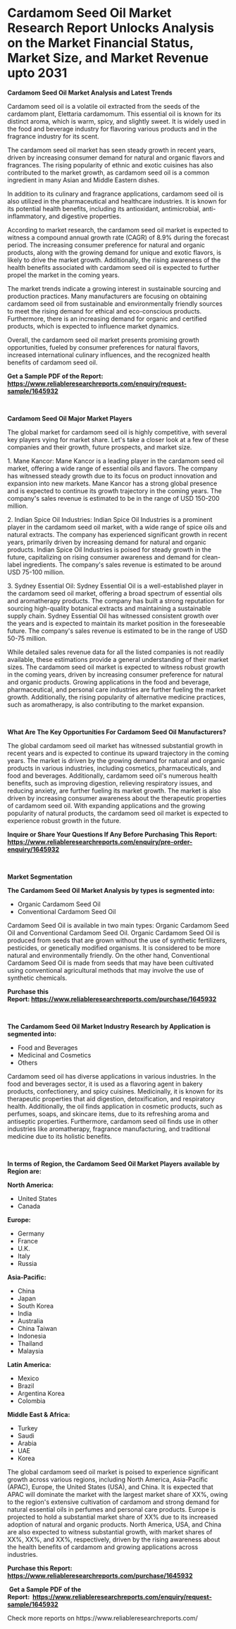 <p><h1>Cardamom Seed Oil Market Research Report Unlocks Analysis on the Market Financial Status, Market Size, and Market Revenue upto 2031</h1></p><p><strong>Cardamom Seed Oil Market Analysis and Latest Trends</strong></p>
<p><p>Cardamom seed oil is a volatile oil extracted from the seeds of the cardamom plant, Elettaria cardamomum. This essential oil is known for its distinct aroma, which is warm, spicy, and slightly sweet. It is widely used in the food and beverage industry for flavoring various products and in the fragrance industry for its scent.</p><p>The cardamom seed oil market has seen steady growth in recent years, driven by increasing consumer demand for natural and organic flavors and fragrances. The rising popularity of ethnic and exotic cuisines has also contributed to the market growth, as cardamom seed oil is a common ingredient in many Asian and Middle Eastern dishes.</p><p>In addition to its culinary and fragrance applications, cardamom seed oil is also utilized in the pharmaceutical and healthcare industries. It is known for its potential health benefits, including its antioxidant, antimicrobial, anti-inflammatory, and digestive properties.</p><p>According to market research, the cardamom seed oil market is expected to witness a compound annual growth rate (CAGR) of 8.9% during the forecast period. The increasing consumer preference for natural and organic products, along with the growing demand for unique and exotic flavors, is likely to drive the market growth. Additionally, the rising awareness of the health benefits associated with cardamom seed oil is expected to further propel the market in the coming years.</p><p>The market trends indicate a growing interest in sustainable sourcing and production practices. Many manufacturers are focusing on obtaining cardamom seed oil from sustainable and environmentally friendly sources to meet the rising demand for ethical and eco-conscious products. Furthermore, there is an increasing demand for organic and certified products, which is expected to influence market dynamics.</p><p>Overall, the cardamom seed oil market presents promising growth opportunities, fueled by consumer preferences for natural flavors, increased international culinary influences, and the recognized health benefits of cardamom seed oil.</p></p>
<p><strong>Get a Sample PDF of the Report:&nbsp; <a href="https://www.reliableresearchreports.com/enquiry/request-sample/1645932">https://www.reliableresearchreports.com/enquiry/request-sample/1645932</a></strong></p>
<p>&nbsp;</p>
<p><strong>Cardamom Seed Oil Major Market Players</strong></p>
<p><p>The global market for cardamom seed oil is highly competitive, with several key players vying for market share. Let's take a closer look at a few of these companies and their growth, future prospects, and market size.</p><p>1. Mane Kancor: Mane Kancor is a leading player in the cardamom seed oil market, offering a wide range of essential oils and flavors. The company has witnessed steady growth due to its focus on product innovation and expansion into new markets. Mane Kancor has a strong global presence and is expected to continue its growth trajectory in the coming years. The company's sales revenue is estimated to be in the range of USD 150-200 million.</p><p>2. Indian Spice Oil Industries: Indian Spice Oil Industries is a prominent player in the cardamom seed oil market, with a wide range of spice oils and natural extracts. The company has experienced significant growth in recent years, primarily driven by increasing demand for natural and organic products. Indian Spice Oil Industries is poised for steady growth in the future, capitalizing on rising consumer awareness and demand for clean-label ingredients. The company's sales revenue is estimated to be around USD 75-100 million.</p><p>3. Sydney Essential Oil: Sydney Essential Oil is a well-established player in the cardamom seed oil market, offering a broad spectrum of essential oils and aromatherapy products. The company has built a strong reputation for sourcing high-quality botanical extracts and maintaining a sustainable supply chain. Sydney Essential Oil has witnessed consistent growth over the years and is expected to maintain its market position in the foreseeable future. The company's sales revenue is estimated to be in the range of USD 50-75 million.</p><p>While detailed sales revenue data for all the listed companies is not readily available, these estimations provide a general understanding of their market sizes. The cardamom seed oil market is expected to witness robust growth in the coming years, driven by increasing consumer preference for natural and organic products. Growing applications in the food and beverage, pharmaceutical, and personal care industries are further fueling the market growth. Additionally, the rising popularity of alternative medicine practices, such as aromatherapy, is also contributing to the market expansion.</p></p>
<p>&nbsp;</p>
<p><strong>What Are The Key Opportunities For Cardamom Seed Oil Manufacturers?</strong></p>
<p><p>The global cardamom seed oil market has witnessed substantial growth in recent years and is expected to continue its upward trajectory in the coming years. The market is driven by the growing demand for natural and organic products in various industries, including cosmetics, pharmaceuticals, and food and beverages. Additionally, cardamom seed oil's numerous health benefits, such as improving digestion, relieving respiratory issues, and reducing anxiety, are further fueling its market growth. The market is also driven by increasing consumer awareness about the therapeutic properties of cardamom seed oil. With expanding applications and the growing popularity of natural products, the cardamom seed oil market is expected to experience robust growth in the future.</p></p>
<p><strong>Inquire or Share Your Questions If Any Before Purchasing This Report: <a href="https://www.reliableresearchreports.com/enquiry/pre-order-enquiry/1645932">https://www.reliableresearchreports.com/enquiry/pre-order-enquiry/1645932</a></strong></p>
<p>&nbsp;</p>
<p><strong>Market Segmentation</strong></p>
<p><strong>The Cardamom Seed Oil Market Analysis by types is segmented into:</strong></p>
<p><ul><li>Organic Cardamom Seed Oil</li><li>Conventional Cardamom Seed Oil</li></ul></p>
<p><p>Cardamom Seed Oil is available in two main types: Organic Cardamom Seed Oil and Conventional Cardamom Seed Oil. Organic Cardamom Seed Oil is produced from seeds that are grown without the use of synthetic fertilizers, pesticides, or genetically modified organisms. It is considered to be more natural and environmentally friendly. On the other hand, Conventional Cardamom Seed Oil is made from seeds that may have been cultivated using conventional agricultural methods that may involve the use of synthetic chemicals.</p></p>
<p><strong>Purchase this Report:&nbsp;<a href="https://www.reliableresearchreports.com/purchase/1645932">https://www.reliableresearchreports.com/purchase/1645932</a></strong></p>
<p>&nbsp;</p>
<p><strong>The Cardamom Seed Oil Market Industry Research by Application is segmented into:</strong></p>
<p><ul><li>Food and Beverages</li><li>Medicinal and Cosmetics</li><li>Others</li></ul></p>
<p><p>Cardamom seed oil has diverse applications in various industries. In the food and beverages sector, it is used as a flavoring agent in bakery products, confectionery, and spicy cuisines. Medicinally, it is known for its therapeutic properties that aid digestion, detoxification, and respiratory health. Additionally, the oil finds application in cosmetic products, such as perfumes, soaps, and skincare items, due to its refreshing aroma and antiseptic properties. Furthermore, cardamom seed oil finds use in other industries like aromatherapy, fragrance manufacturing, and traditional medicine due to its holistic benefits.</p></p>
<p>&nbsp;</p>
<p><strong>In terms of Region, the Cardamom Seed Oil Market Players available by Region are:</strong></p>
<p>
    <p> <strong> North America: </strong>
        <ul>
            <li>United States</li>
            <li>Canada</li>
        </ul>
        </p> 
    <p> <strong> Europe: </strong>
        <ul>
            <li>Germany</li>
            <li>France</li>
            <li>U.K.</li>
            <li>Italy</li>
            <li>Russia</li>
        </ul>
        </p> 
    <p> <strong> Asia-Pacific: </strong>
        <ul>
            <li>China</li>
            <li>Japan</li>
            <li>South Korea</li>
            <li>India</li>
            <li>Australia</li>
            <li>China Taiwan</li>
            <li>Indonesia</li>
            <li>Thailand</li>
            <li>Malaysia</li>
        </ul>
        </p> 
    <p> <strong> Latin America: </strong>
        <ul>
            <li>Mexico</li>
            <li>Brazil</li>
            <li>Argentina Korea</li>
            <li>Colombia</li>
        </ul>
        </p> 
    <p> <strong> Middle East & Africa: </strong>
        <ul>
            <li>Turkey</li>
            <li>Saudi</li>
            <li>Arabia</li>
            <li>UAE</li>
            <li>Korea</li>
        </ul>
    </p>
    </p>
<p><p>The global cardamom seed oil market is poised to experience significant growth across various regions, including North America, Asia-Pacific (APAC), Europe, the United States (USA), and China. It is expected that APAC will dominate the market with the largest market share of XX%, owing to the region's extensive cultivation of cardamom and strong demand for natural essential oils in perfumes and personal care products. Europe is projected to hold a substantial market share of XX% due to its increased adoption of natural and organic products. North America, USA, and China are also expected to witness substantial growth, with market shares of XX%, XX%, and XX%, respectively, driven by the rising awareness about the health benefits of cardamom and growing applications across industries.</p></p>
<p><strong>Purchase this Report: <a href="https://www.reliableresearchreports.com/purchase/1645932">https://www.reliableresearchreports.com/purchase/1645932</a></strong></p>
<p>&nbsp;<strong>Get a Sample PDF of the Report:&nbsp;&nbsp;<a href="https://www.reliableresearchreports.com/enquiry/request-sample/1645932">https://www.reliableresearchreports.com/enquiry/request-sample/1645932</a></strong></p>
<p><strong></strong></p>
<p>Check more reports on https://www.reliableresearchreports.com/</p>